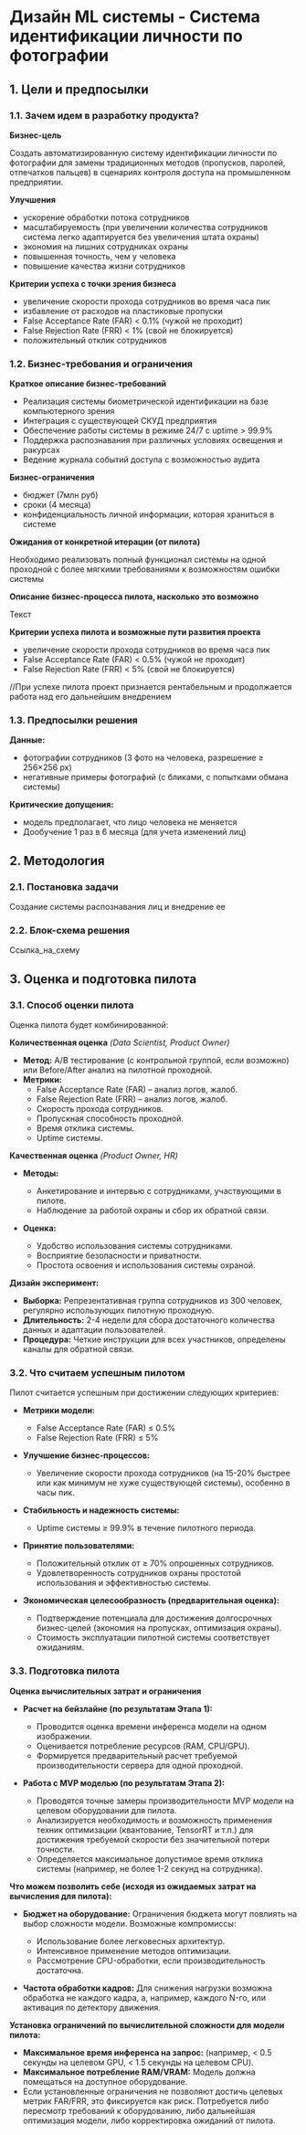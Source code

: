 # Дизайн ML системы - Система идентификации личности по фотографии

## 1. Цели и предпосылки

### 1.1. Зачем идем в разработку продукта?

**Бизнес-цель**

Создать автоматизированную систему идентификации личности по фотографии для замены традиционных методов (пропусков, паролей, отпечатков пальцев) в сценариях контроля доступа на промышленном предприятии.

**Улучшения**

- ускорение обработки потока сотрудников
- масштабируемость (при увеличении количества сотрудников система легко адаптируется без увеличения штата охраны)
- экономия на лишних сотрудниках охраны
- повышенная точность, чем у человека
- повышение качества жизни сотрудников

**Критерии успеха с точки зрения бизнеса**

- увеличение скорости прохода сотрудников во время часа пик
- избавление от расходов на пластиковые пропуски
- False Acceptance Rate (FAR) < 0.1% (чужой не проходит)
- False Rejection Rate (FRR) < 1% (свой не блокируется)
- положительный отклик сотрудников

### 1.2. Бизнес-требования и ограничения

**Краткое описание бизнес-требований**

- Реализация системы биометрической идентификации на базе компьютерного зрения
- Интеграция с существующей СКУД предприятия
- Обеспечение работы системы в режиме 24/7 с uptime > 99.9%
- Поддержка распознавания при различных условиях освещения и ракурсах
- Ведение журнала событий доступа с возможностью аудита

**Бизнес-ограничения**

- бюджет (7млн руб)
- сроки (4 месяца)
- конфиденциальность личной информации, которая храниться в системе

**Ожидания от конкретной итерации (от пилота)**

Необходимо реализовать полный функционал системы на одной проходной с более мягкими требованиями к возможностям ошибки системы

**Описание бизнес-процесса пилота, насколько это возможно**

Текст

**Критерии успеха пилота и возможные пути развития проекта**

- увеличение скорости прохода сотрудников во время часа пик
- False Acceptance Rate (FAR) < 0.5% (чужой не проходит)
- False Rejection Rate (FRR) < 5% (свой не блокируется)

//При успехе пилота проект признается рентабельным и продолжается работа над его дальнейшим внедрением

### 1.3. Предпосылки решения

**Данные:**

- фотографии сотрудников (3 фото на человека, разрешение ≥ 256×256 px)
- негативные примеры фотографий (с бликами, с попытками обмана системы)

**Критические допущения:**

- модель предполагает, что лицо человека не меняется
- Дообучение 1 раз в 6 месяца (для учета изменений лиц)

## 2. Методология

### 2.1. Постановка задачи

Создание системы распознавания лиц и внедрение ее

### 2.2. Блок-схема решения

Ссылка_на_схему

## 3. Оценка и подготовка пилота

### 3.1. Способ оценки пилота

Оценка пилота будет комбинированной:

**Количественная оценка** *(Data Scientist, Product Owner)*
-   **Метод:** A/B тестирование (с контрольной группой, если возможно) или Before/After анализ на пилотной проходной.
-   **Метрики:**
    -   False Acceptance Rate (FAR) – анализ логов, жалоб.
    -   False Rejection Rate (FRR) – анализ логов, жалоб.
    -   Скорость прохода сотрудников.
    -   Пропускная способность проходной.
    -   Время отклика системы.
    -   Uptime системы.

**Качественная оценка** *(Product Owner, HR)*
-   **Методы:**
    -   Анкетирование и интервью с сотрудниками, участвующими в пилоте.
    -   Наблюдение за работой охраны и сбор их обратной связи.
    
-   **Оценка:**
    -   Удобство использования системы сотрудниками.
    -   Восприятие безопасности и приватности.
    -   Простота освоения и использования системы охраной.

**Дизайн эксперимент:**
-   **Выборка:** Репрезентативная группа сотрудников из 300 человек, регулярно использующих пилотную проходную.
-   **Длительность:** 2-4 недели для сбора достаточного количества данных и адаптации пользователей.
-   **Процедура:** Четкие инструкции для всех участников, определены каналы для обратной связи.

### 3.2. Что считаем успешным пилотом

Пилот считается успешным при достижении следующих критериев:

-   **Метрики модели:**
    -   False Acceptance Rate (FAR) ≤ 0.5% 
    -   False Rejection Rate (FRR) ≤ 5%
      
-   **Улучшение бизнес-процессов:**
    -   Увеличение скорости прохода сотрудников (на 15-20% быстрее или как минимум не хуже существующей системы), особенно в часы пик.
      
-   **Стабильность и надежность системы:**
    -   Uptime системы ≥ 99.9% в течение пилотного периода.
      
-   **Принятие пользователями:**
    -   Положительный отклик от ≥ 70% опрошенных сотрудников.
    -   Удовлетворенность сотрудников охраны простотой использования и эффективностью системы.
      
-   **Экономическая целесообразность (предварительная оценка):**
    -   Подтверждение потенциала для достижения долгосрочных бизнес-целей (экономия на пропусках, оптимизация охраны).
    -   Стоимость эксплуатации пилотной системы соответствует ожиданиям.

### 3.3. Подготовка пилота

**Оценка вычислительных затрат и ограничения**

-   **Расчет на бейзлайне (по результатам Этапа 1):**
    -   Проводится оценка времени инференса модели на одном изображении.
    -   Оценивается потребление ресурсов (RAM, CPU/GPU).
    -   Формируется предварительный расчет требуемой производительности сервера для одной проходной.
      
-   **Работа с MVP моделью (по результатам Этапа 2):**
    -   Проводятся точные замеры производительности MVP модели на целевом оборудовании для пилота.
    -   Анализируется необходимость и возможность применения техник оптимизации (квантование, TensorRT и т.п.) для достижения требуемой скорости без значительной потери точности.
    -   Определяется максимальное допустимое время отклика системы (например, не более 1-2 секунд на сотрудника).

**Что можем позволить себе (исходя из ожидаемых затрат на вычисления для пилота):**

-   **Бюджет на оборудование:** Ограничения бюджета могут повлиять на выбор сложности модели. Возможные компромиссы:
    -   Использование более легковесных архитектур.
    -   Интенсивное применение методов оптимизации.
    -   Рассмотрение CPU-обработки, если производительность достаточна.
      
-   **Частота обработки кадров:** Для снижения нагрузки возможна обработка не каждого кадра, а, например, каждого N-го, или активация по детектору движения.

**Установка ограничений по вычислительной сложности для модели пилота:**

-   **Максимальное время инференса на запрос:** (например, < 0.5 секунды на целевом GPU, < 1.5 секунды на целевом CPU).
-   **Максимальное потребление RAM/VRAM:** Модель должна помещаться на доступное оборудование.
-   Если установленные ограничения не позволяют достичь целевых метрик FAR/FRR, это фиксируется как риск. Потребуется либо пересмотр требований к оборудованию, либо дальнейшая оптимизация модели, либо корректировка ожиданий от пилота.
